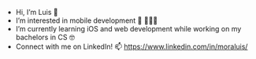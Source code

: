 - Hi, I’m Luis 👋 
- I’m interested in mobile development 📱 🧑🏽‍💻
- I’m currently learning iOS and web development while working on my bachelors in CS 🤓
- Connect with me on LinkedIn! 📫  https://www.linkedin.com/in/moraluis/  

<!---
LuisMora8/LuisMora8 is a ✨ special ✨ repository because its `README.md` (this file) appears on your GitHub profile.
You can click the Preview link to take a look at your changes.
--->
